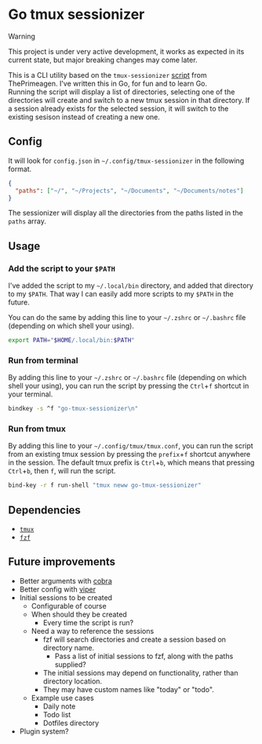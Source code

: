 # Go tmux sessionizer

> [!WARNING]
> This project is under very active development, it works as expected in its current state, but major breaking changes may come later.

This is a CLI utility based on the `tmux-sessionizer` [script](https://github.com/ThePrimeagen/.dotfiles/blob/master/bin/.local/scripts/tmux-sessionizer) from ThePrimeagen. I've written this in Go, for fun and to learn Go.\
Running the script will display a list of directories, selecting one of the directories will create and switch to a new tmux session in that directory.
If a session already exists for the selected session, it will switch to the existing sesison instead of creating a new one.

## Config

It will look for `config.json` in `~/.config/tmux-sessionizer` in the following format.

```json
{
  "paths": ["~/", "~/Projects", "~/Documents", "~/Documents/notes"]
}
```

The sessionizer will display all the directories from the paths listed in the `paths` array.

## Usage

### Add the script to your `$PATH`

I've added the script to my `~/.local/bin` directory, and added that directory to my `$PATH`. That way I can easily add more scripts to my `$PATH` in the future.

You can do the same by adding this line to your `~/.zshrc` or `~/.bashrc` file (depending on which shell your using).

```bash
export PATH="$HOME/.local/bin:$PATH"
```

### Run from terminal

By adding this line to your `~/.zshrc` or `~/.bashrc` file (depending on which shell your using), you can run the script by pressing the `Ctrl`+`f` shortcut in your terminal.

```bash
bindkey -s ^f "go-tmux-sessionizer\n"
```

### Run from tmux

By adding this line to your `~/.config/tmux/tmux.conf`, you can run the script from an existing tmux session by pressing the `prefix`+`f` shortcut anywhere in the session.
The default tmux prefix is `Ctrl`+`b`, which means that pressing `Ctrl`+`b`, then `f`, will run the script.

```bash
bind-key -r f run-shell "tmux neww go-tmux-sessionizer"
```

## Dependencies

- [`tmux`](https://github.com/tmux/tmux)
- [`fzf`](https://github.com/junegunn/fzf)

## Future improvements

- Better arguments with [cobra](https://github.com/spf13/cobra)
- Better config with [viper](https://github.com/spf13/viper)
- Initial sessions to be created
  - Configurable of course
  - When should they be created
    - Every time the script is run?
  - Need a way to reference the sessions
    - fzf will search directories and create a session based on directory name.
      - Pass a list of initial sessions to fzf, along with the paths supplied?
    - The initial sessions may depend on functionality, rather than directory location.
    - They may have custom names like "today" or "todo".
  - Example use cases
    - Daily note
    - Todo list
    - Dotfiles directory
- Plugin system?
